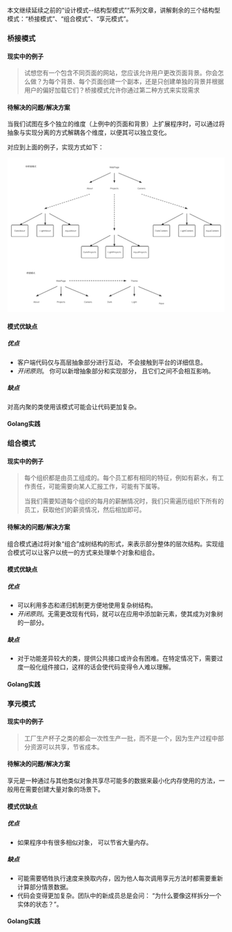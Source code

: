 本文继续延续之前的“设计模式--结构型模式”“系列文章，讲解剩余的三个结构型模式：“桥接模式”、“组合模式”、“享元模式”。

### 桥接模式

#### 现实中的例子

> 试想您有一个包含不同页面的网站，您应该允许用户更改页面背景。你会怎么做？为每个背景、每个页面创建一个副本，还是只创建单独的背景并根据用户的偏好加载它们？桥接模式允许你通过第二种方式来实现需求

#### 待解决的问题/解决方案

当我们试图在多个独立的维度（上例中的页面和背景）上扩展程序时，可以通过将抽象与实现分离的方式解耦各个维度，以便其可以独立变化。

对应到上面的例子，实现方式如下：

![桥接模式示例](桥接模式示例.png)

#### 模式优缺点

##### 优点

- 客户端代码仅与高层抽象部分进行互动， 不会接触到平台的详细信息。
-  *开闭原则*。 你可以新增抽象部分和实现部分， 且它们之间不会相互影响。

##### 缺点

对高内聚的类使用该模式可能会让代码更加复杂。

#### Golang实践

### 组合模式

#### 现实中的例子

> 每个组织都是由员工组成的。每个员工都有相同的特征，例如有薪水，有工作责任，可能需要向某人汇报工作，可能有下属等。
>
> 当我们需要知道每个组织的每月的薪酬情况时，我们只需遍历组织下所有的员工，获取他们的薪资情况，然后相加即可。

#### 待解决的问题/解决方案

组合模式通过将对象“组合”成树结构的形式，来表示部分整体的层次结构。实现组合模式可以让客户以统一的方式来处理单个对象和组合。

#### 模式优缺点

##### 优点

- 可以利用多态和递归机制更方便地使用复杂树结构。
-  *开闭原则*。无需更改现有代码，就可以在应用中添加新元素，使其成为对象树的一部分。

##### 缺点

-  对于功能差异较大的类，提供公共接口或许会有困难。在特定情况下，需要过度一般化组件接口，这样的话会使代码变得令人难以理解。

#### Golang实践

### 享元模式

#### 现实中的例子

> 工厂生产杯子之类的都会一次性生产一批，而不是一个，因为生产过程中部分资源可以共享，节省成本。

#### 待解决的问题/解决方案

享元是一种通过与其他类似对象共享尽可能多的数据来最小化内存使用的方法，一般用在需要创建大量对象的场景下。

#### 模式优缺点

##### 优点

-  如果程序中有很多相似对象， 可以节省大量内存。

##### 缺点

- 可能需要牺牲执行速度来换取内存，因为他人每次调用享元方法时都需要重新计算部分情景数据。
-  代码会变得更加复杂。团队中的新成员总是会问： “为什么要像这样拆分一个实体的状态？”。

#### Golang实践